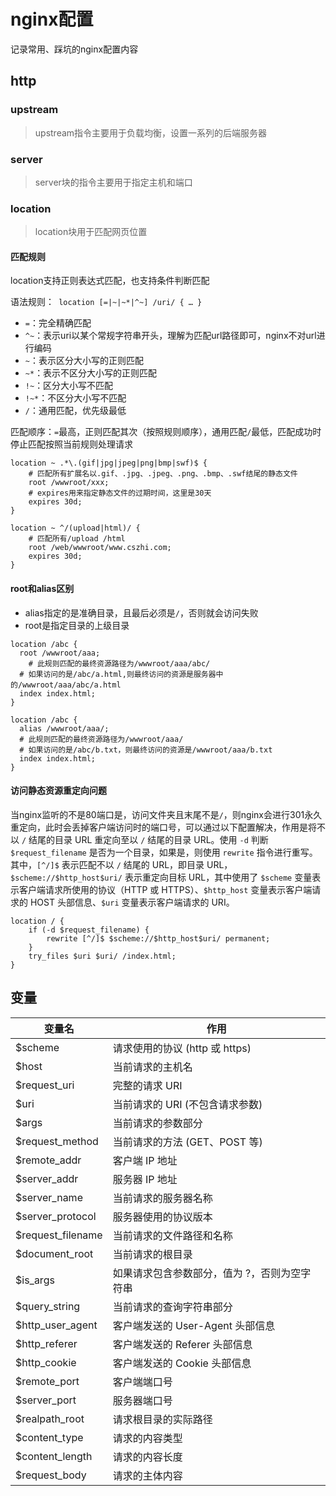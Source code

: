 # nginx配置
记录常用、踩坑的nginx配置内容

## http
### upstream
> upstream指令主要用于负载均衡，设置一系列的后端服务器
### server
> server块的指令主要用于指定主机和端口
### location
> location块用于匹配网页位置
#### 匹配规则
 location支持正则表达式匹配，也支持条件判断匹配

语法规则：` location [=|~|~*|^~] /uri/ { … }`

- `=`：完全精确匹配
- `^~`：表示uri以某个常规字符串开头，理解为匹配url路径即可，nginx不对url进行编码
- `~`：表示区分大小写的正则匹配
- `~*`：表示不区分大小写的正则匹配
- `!~`：区分大小写不匹配
- `!~*`：不区分大小写不匹配
- `/`：通用匹配，优先级最低

匹配顺序：`=`最高，正则匹配其次（按照规则顺序），通用匹配`/`最低，匹配成功时停止匹配按照当前规则处理请求

```nginx
location ~ .*\.(gif|jpg|jpeg|png|bmp|swf)$ {
    # 匹配所有扩展名以.gif、.jpg、.jpeg、.png、.bmp、.swf结尾的静态文件
    root /wwwroot/xxx;
    # expires用来指定静态文件的过期时间，这里是30天
    expires 30d;
}
```

```nginx
location ~ ^/(upload|html)/ {
	# 匹配所有/upload /html
	root /web/wwwroot/www.cszhi.com;
	expires 30d;
}
```

#### root和alias区别

- alias指定的是准确目录，且最后必须是`/`，否则就会访问失败
- root是指定目录的上级目录

```nginx
location /abc {
  root /wwwroot/aaa;
 	# 此规则匹配的最终资源路径为/wwwroot/aaa/abc/
  # 如果访问的是/abc/a.html,则最终访问的资源是服务器中的/wwwroot/aaa/abc/a.html
  index index.html;
}

location /abc {
  alias /wwwroot/aaa/;
  # 此规则匹配的最终资源路径为/wwwroot/aaa/
  # 如果访问的是/abc/b.txt，则最终访问的资源是/wwwroot/aaa/b.txt
  index index.html;
}
```

#### 访问静态资源重定向问题

当nginx监听的不是80端口是，访问文件夹且末尾不是`/`，则nginx会进行301永久重定向，此时会丢掉客户端访问时的端口号，可以通过以下配置解决，作用是将不以 `/` 结尾的目录 URL 重定向至以 `/` 结尾的目录 URL。使用 `-d` 判断 `$request_filename` 是否为一个目录，如果是，则使用 `rewrite` 指令进行重写。其中，`[^/]$` 表示匹配不以 `/` 结尾的 URL，即目录 URL，`$scheme://$http_host$uri/` 表示重定向目标 URL，其中使用了 `$scheme` 变量表示客户端请求所使用的协议（HTTP 或 HTTPS）、`$http_host` 变量表示客户端请求的 HOST 头部信息、`$uri` 变量表示客户端请求的 URI。

```nginx
location / {
    if (-d $request_filename) {
        rewrite [^/]$ $scheme://$http_host$uri/ permanent;
    }
    try_files $uri $uri/ /index.html;
}
```

## 变量
| 变量名                   | 作用                           |
|------------------------|----------------------------|
| $scheme                | 请求使用的协议 (http 或 https)      |
| $host                  | 当前请求的主机名                 |
| $request_uri           | 完整的请求 URI                  |
| $uri                   | 当前请求的 URI (不包含请求参数)     |
| $args                  | 当前请求的参数部分                |
| $request_method        | 当前请求的方法 (GET、POST 等)    |
| $remote_addr           | 客户端 IP 地址                  |
| $server_addr           | 服务器 IP 地址                  |
| $server_name           | 当前请求的服务器名称              |
| $server_protocol       | 服务器使用的协议版本              |
| $request_filename      | 当前请求的文件路径和名称            |
| $document_root         | 当前请求的根目录                 |
| $is_args               | 如果请求包含参数部分，值为 ?，否则为空字符串 |
| $query_string          | 当前请求的查询字符串部分            |
| $http_user_agent       | 客户端发送的 User-Agent 头部信息    |
| $http_referer          | 客户端发送的 Referer 头部信息       |
| $http_cookie           | 客户端发送的 Cookie 头部信息        |
| $remote_port           | 客户端端口号                    |
| $server_port           | 服务器端口号                    |
| $realpath_root         | 请求根目录的实际路径                |
| $content_type          | 请求的内容类型                     |
| $content_length        | 请求的内容长度                   |
| $request_body          | 请求的主体内容                    |

